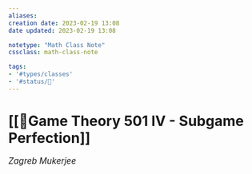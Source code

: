 ```yaml
---
aliases:
creation date: 2023-02-19 13:08
date updated: 2023-02-19 13:08

notetype: "Math Class Note"
cssclass: math-class-note

tags: 
- '#types/classes'
- '#status/🚧'
---
```


# [[🚧Game Theory 501 IV - Subgame Perfection]]
<span style = "font-size:120%"><i >Zagreb Mukerjee </i></span>

